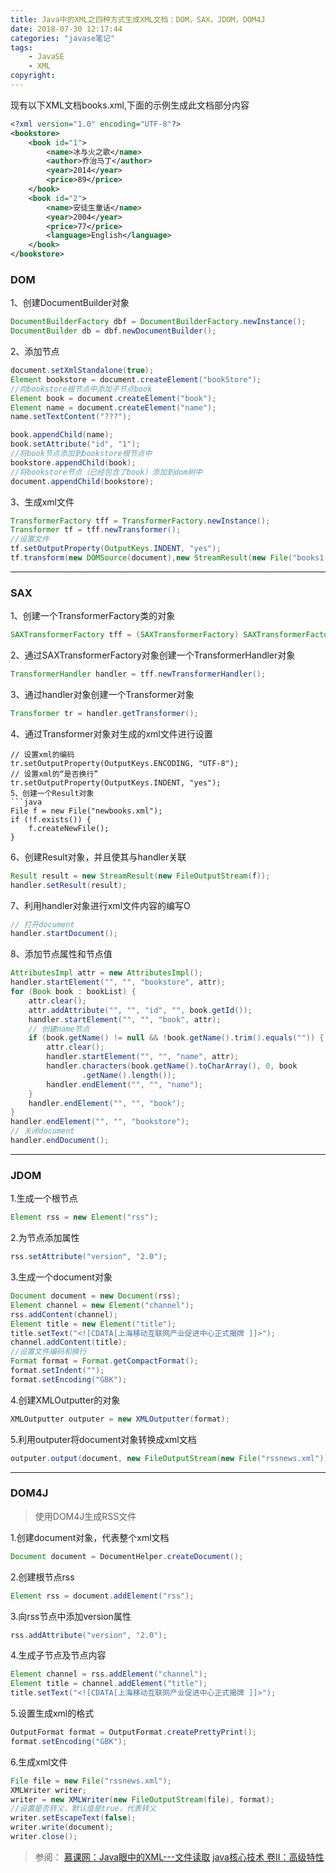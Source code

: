```yaml
---
title: Java中的XML之四种方式生成XML文档：DOM，SAX，JDOM，DOM4J
date: 2018-07-30 12:17:44
categories: "javase笔记"
tags:
    - JavaSE
    - XML
copyright:
---
```

现有以下XML文档books.xml,下面的示例生成此文档部分内容
```XML
<?xml version="1.0" encoding="UTF-8"?>
<bookstore>
	<book id="1">
		<name>冰与火之歌</name>
		<author>乔治马丁</author>
		<year>2014</year>
		<price>89</price>
	</book>
	<book id="2">
		<name>安徒生童话</name>
		<year>2004</year>
		<price>77</price>
		<language>English</language>
	</book>
</bookstore>
```
### DOM
1、创建DocumentBuilder对象
```java
DocumentBuilderFactory dbf = DocumentBuilderFactory.newInstance();
DocumentBuilder db = dbf.newDocumentBuilder();
```
2、添加节点
```java
document.setXmlStandalone(true);
Element bookstore = document.createElement("bookStore");
//向bookstore根节点中添加子节点book
Element book = document.createElement("book");
Element name = document.createElement("name");
name.setTextContent("???");

book.appendChild(name);
book.setAttribute("id", "1");
//将book节点添加到bookstore根节点中
bookstore.appendChild(book);
//将bookstore节点（已经包含了book）添加到dom树中
document.appendChild(bookstore);
```
3、生成xml文件
```java
TransformerFactory tff = TransformerFactory.newInstance();
Transformer tf = tff.newTransformer();
//设置文件
tf.setOutputProperty(OutputKeys.INDENT, "yes");
tf.transform(new DOMSource(document),new StreamResult(new File("books1.xml")));
```
----
### SAX
1、创建一个TransformerFactory类的对象
```java
SAXTransformerFactory tff = (SAXTransformerFactory) SAXTransformerFactory.newsInstance();
```
2、通过SAXTransformerFactory对象创建一个TransformerHandler对象
```java
TransformerHandler handler = tff.newTransformerHandler();
```
3、通过handler对象创建一个Transformer对象
```java
Transformer tr = handler.getTransformer();
```
4、通过Transformer对象对生成的xml文件进行设置
```
// 设置xml的编码
tr.setOutputProperty(OutputKeys.ENCODING, "UTF-8");
// 设置xml的“是否换行”
tr.setOutputProperty(OutputKeys.INDENT, "yes");
5、创建一个Result对象
```java
File f = new File("newbooks.xml");
if (!f.exists()) {
    f.createNewFile();
}
```
6、创建Result对象，并且使其与handler关联
```java
Result result = new StreamResult(new FileOutputStream(f));
handler.setResult(result);
```
7、利用handler对象进行xml文件内容的编写O
```java
// 打开document
handler.startDocument();
```
8、添加节点属性和节点值
```java
AttributesImpl attr = new AttributesImpl();
handler.startElement("", "", "bookstore", attr);
for (Book book : bookList) {
    attr.clear();
    attr.addAttribute("", "", "id", "", book.getId());
    handler.startElement("", "", "book", attr);
    // 创建name节点
    if (book.getName() != null && !book.getName().trim().equals("")) {
        attr.clear();
        handler.startElement("", "", "name", attr);
        handler.characters(book.getName().toCharArray(), 0, book
                .getName().length());
        handler.endElement("", "", "name");
    }
    handler.endElement("", "", "book");
}
handler.endElement("", "", "bookstore");
// 关闭document
handler.endDocument();
```
----
### JDOM
1.生成一个根节点
```java
Element rss = new Element("rss");
```
2.为节点添加属性
```java
rss.setAttribute("version", "2.0");
```
3.生成一个document对象
```java
Document document = new Document(rss);
Element channel = new Element("channel");
rss.addContent(channel);
Element title = new Element("title");
title.setText("<![CDATA[上海移动互联网产业促进中心正式揭牌 ]]>");
channel.addContent(title);
//设置文件编码和换行
Format format = Format.getCompactFormat();
format.setIndent("");
format.setEncoding("GBK");
```
4.创建XMLOutputter的对象
```java
XMLOutputter outputer = new XMLOutputter(format);
```
5.利用outputer将document对象转换成xml文档
```java
outputer.output(document, new FileOutputStream(new File("rssnews.xml")));
```
----
### DOM4J

>使用DOM4J生成RSS文件

1.创建document对象，代表整个xml文档
```java
Document document = DocumentHelper.createDocument();
```
2.创建根节点rss
```java
Element rss = document.addElement("rss");
```
3.向rss节点中添加version属性
```java
rss.addAttribute("version", "2.0");
```
4.生成子节点及节点内容
```java
Element channel = rss.addElement("channel");
Element title = channel.addElement("title");
title.setText("<![CDATA[上海移动互联网产业促进中心正式揭牌 ]]>");
```
5.设置生成xml的格式
```java
OutputFormat format = OutputFormat.createPrettyPrint();
format.setEncoding("GBK");
```
6.生成xml文件
```java
File file = new File("rssnews.xml");
XMLWriter writer;
writer = new XMLWriter(new FileOutputStream(file), format);
//设置是否转义，默认值是true，代表转义
writer.setEscapeText(false);
writer.write(document);
writer.close();
```

> 参阅：
  [慕课网：Java眼中的XML---文件读取](https://www.imooc.com/learn/171)
  [java核心技术 卷II：高级特性](http://product.dangdang.com/25171892.html)